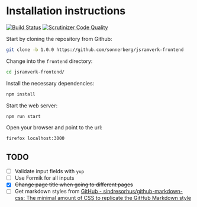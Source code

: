 # Installation instructions

[![Build Status](https://travis-ci.org/sonnerberg/jsramverk-frontend.svg?branch=master)](https://travis-ci.org/sonnerberg/jsramverk-frontend)
[![Scrutinizer Code Quality](https://scrutinizer-ci.com/g/sonnerberg/jsramverk-frontend/badges/quality-score.png?b=master)](https://scrutinizer-ci.com/g/sonnerberg/jsramverk-frontend/?branch=master)

Start by cloning the repository from Github:

```bash
git clone -b 1.0.0 https://github.com/sonnerberg/jsramverk-frontend
```

Change into the `frontend` directory:

```bash
cd jsramverk-frontend/
```

Install the necessary dependencies:

```bash
npm install
```

Start the web server:

```bash
npm run start
```

Open your browser and point to the url:

```bash
firefox localhost:3000
```

## TODO

- [ ] Validate input fields with `yup`
- [ ] Use Formik for all inputs
- [x] ~~Change page title when going to different pages~~
- [ ] Get markdown styles from [GitHub - sindresorhus/github-markdown-css: The minimal amount of CSS to replicate the GitHub Markdown style](https://github.com/sindresorhus/github-markdown-css)